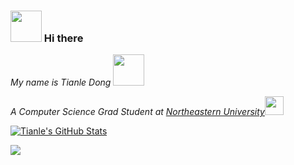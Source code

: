 ### <img src="https://media.giphy.com/media/VgCDAzcKvsR6OM0uWg/giphy.gif" width="50"> Hi there
<p><em>My name is Tianle Dong</em> <img src="https://media.giphy.com/media/mGcNjsfWAjY5AEZNw6/giphy.gif" width="50"></p>
<p><em>A Computer Science Grad Student at <a href="https://www.khoury.northeastern.edu/">Northeastern University</a><img src="https://media.giphy.com/media/WUlplcMpOCEmTGBtBW/giphy.gif" width="30"> 
</em></p>

<!-- https://github.com/anuraghazra/github-readme-stats -->
<p align='left'>
<a href="https://github.com/tianledong/tianledong">
<img align="center" src="https://github-readme-stats.vercel.app/api?username=tianledong&show_icons=true&line_height=33&count_private=true&theme=algolia" alt="Tianle's GitHub Stats" />
</a>
</p>
<p align='left'>
<!-- <br> -->
<a href="https://github.com/tianledong/tianledong">
  <img align="center" src="https://github-readme-stats.vercel.app/api/top-langs/?username=tianledong&count_private=true&hide=html,css&theme=algolia" />
</a>
</p>

<!-- <end>

